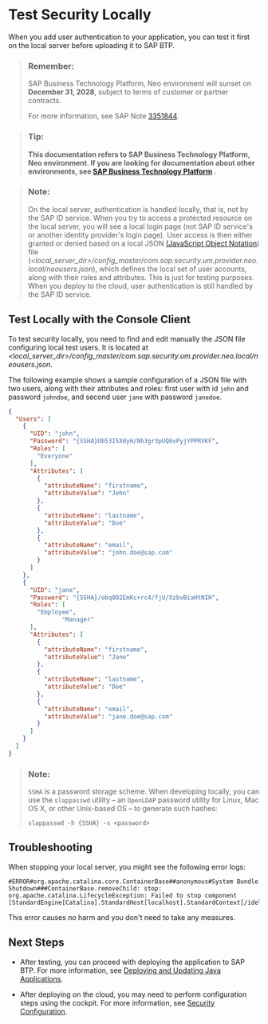 <!-- loiofe47e02fd9514ab889c37250ed771c0c -->

# Test Security Locally

When you add user authentication to your application, you can test it first on the local server before uploading it to SAP BTP.

> ### Remember:  
> SAP Business Technology Platform, Neo environment will sunset on **December 31, 2028**, subject to terms of customer or partner contracts.
> 
> For more information, see SAP Note [3351844](https://me.sap.com/notes/3351844).

> ### Tip:  
> **This documentation refers to SAP Business Technology Platform, Neo environment. If you are looking for documentation about other environments, see [SAP Business Technology Platform](https://help.sap.com/docs/btp/sap-business-technology-platform/sap-business-technology-platform?version=Cloud) .**



> ### Note:  
> On the local server, authentication is handled locally, that is, not by the SAP ID service. When you try to access a protected resource on the local server, you will see a local login page \(not SAP ID service's or another identity provider's login page\). User access is then either granted or denied based on a local JSON [\(JavaScript Object Notation](http://www.json.org/)\) file \(*<local\_server\_dir\>/config\_master/com.sap.security.um.provider.neo.local/neousers.json*\), which defines the local set of user accounts, along with their roles and attributes. This is just for testing purposes. When you deploy to the cloud, user authentication is still handled by the SAP ID service.



<a name="loiofe47e02fd9514ab889c37250ed771c0c__section_75EAEAD90999455AB2937E120B583BA8"/>

## Test Locally with the Console Client

To test security locally, you need to find and edit manually the JSON file configuring local test users. It is located at *<local\_server\_dir\>/config\_master/com.sap.security.um.provider.neo.local/neousers.json*.

The following example shows a sample configuration of a JSON file with two users, along with their attributes and roles: first user with id `john` and password `johndoe`, and second user `jane` with password `janedoe`.

```json
{
  "Users": [
    {
      "UID": "john",
      "Password": "{SSHA}Ub53I5XdyH/Nh3gr3pUQ6vPyjYPPRVKF",
      "Roles": [
        "Everyone"
      ],
      "Attributes": [
        {
          "attributeName": "firstname",
          "attributeValue": "John"
        },
        {
          "attributeName": "lastname",
          "attributeValue": "Doe"
        },
        {
          "attributeName": "email",
          "attributeValue": "john.doe@sap.com"
        }
      ]
    },
    {
      "UID": "jane",
      "Password": "{SSHA}/obq802EmKc+rc4/fjU/XzbvBiaHtNIH",
      "Roles": [
        "Employee",
               "Manager"
      ],
      "Attributes": [
        {
          "attributeName": "firstname",
          "attributeValue": "Jane"
        },
        {
          "attributeName": "lastname",
          "attributeValue": "Doe"
        },
        {
          "attributeName": "email",
          "attributeValue": "jane.doe@sap.com"
        }
      ]
    }
  ]
}

```

> ### Note:  
> `SSHA` is a password storage scheme. When developing locally, you can use the `slappasswd` utility – an `OpenLDAP` password utility for Linux, Mac OS X, or other Unix-based OS – to generate such hashes:
> 
> `slappasswd -h {SSHA} -s <password>`



## Troubleshooting

When stopping your local server, you might see the following error logs:

```
#ERROR#org.apache.catalina.core.ContainerBase##anonymous#System Bundle Shutdown###ContainerBase.removeChild: stop: 
org.apache.catalina.LifecycleException: Failed to stop component 
[StandardEngine[Catalina].StandardHost[localhost].StandardContext[/idelogin]]
```

This error causes *no* harm and you don't need to take any measures.



## Next Steps

-   After testing, you can proceed with deploying the application to SAP BTP. For more information, see [Deploying and Updating Java Applications](../30-development-neo/deploying-and-updating-java-applications-e5dfbc6.md).

-   After deploying on the cloud, you may need to perform configuration steps using the cockpit. For more information, see [Security Configuration](security-configuration-baadd42.md).


